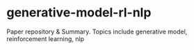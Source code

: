 # generative-model-rl-nlp
Paper repository &amp; Summary. Topics include generative model, reinforcement learning, nlp
